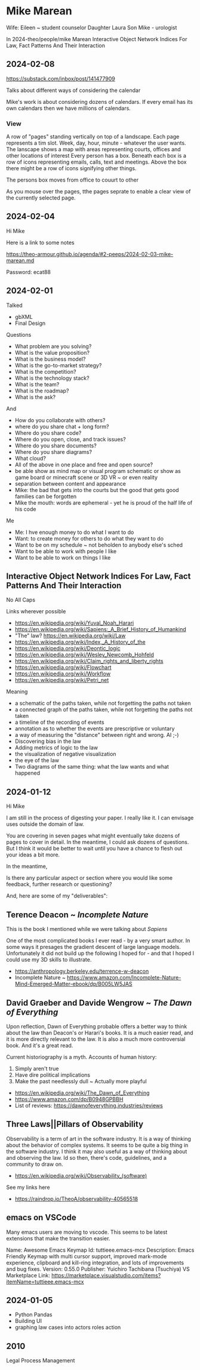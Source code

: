
# Mike Marean

Wife: Eileen ~ student counselor
Daughter Laura
Son Mike - urologist

In 2024-theo/people/mike Marean
Interactive Object Network Indices For Law, Fact Patterns And Their Interaction


## 2024-02-08

https://substack.com/inbox/post/141477909

Talks about different ways of considering the calendar

Mike's work is about considering dozens of calendars. If every email has its own calendars then we have millions of calendars.

### View

A row of "pages" standing vertically on top of a landscape. Each page represents a tim slot. Week, day, hour, minute - whatever the user wants. The lanscape shows a map with areas representing courts, offices and other locations of interest
Every person has a box. Beneath each box is a row of icons representing emails, calls, text and meetings. Above the box there might be a row of icons signifying other things.

The persons box moves from office to couurt to other

As you mouse over the pages, tthe pages seprate to enable a clear view of the currently selected page.


## 2024-02-04

Hi Mike

Here is a link to some notes

https://theo-armour.github.io/agenda/#2-peeps/2024-02-03-mike-marean.md

Password: ecat88

## 2024-02-01

Talked

* gbXML
* Final Design

Questions

* What problem are you solving?
* What is the value proposition?
* What is the business model?
* What is the go-to-market strategy?
* What is the competition?
* What is the technology stack?
* What is the team?
* What is the roadmap?
* What is the ask?

And

* How do you collaborate with others?
* where do you share chat + long form?
* Where do you share code?
* Where do you open, close, and track issues?
* Where do you share documents?
* Where do you share diagrams?
* What cloud?
* All of the above in one place and free and open source?
* be able show as mind map or visual program schematic or show as game board or minecraft scene or 3D VR ~ or even reality
* separation between content and appearance
* Mike: the bad that gets into the courts but the good that gets good families can be forgotten
* Mike the mouth: words are ephemeral - yet he is proud of the half life of his code

Me

* Me: I hve enough money to do what I want to do
* Want: to create money for others to do what they want to do
* Want to be on my schedule ~ not beholden to anybody else's sched
* Want to be able to work with people I like
* Want to be able to work on things I like


## Interactive Object Network Indices For Law, Fact Patterns And Their Interaction

No All Caps

Links wherever possible

* https://en.wikipedia.org/wiki/Yuval_Noah_Harari
* https://en.wikipedia.org/wiki/Sapiens:_A_Brief_History_of_Humankind
* "The" law? https://en.wikipedia.org/wiki/Law
* https://en.wikipedia.org/wiki/Index,_A_History_of_the
* https://en.wikipedia.org/wiki/Deontic_logic
* https://en.wikipedia.org/wiki/Wesley_Newcomb_Hohfeld
* https://en.wikipedia.org/wiki/Claim_rights_and_liberty_rights
* https://en.wikipedia.org/wiki/Flowchart
* https://en.wikipedia.org/wiki/Workflow
* https://en.wikipedia.org/wiki/Petri_net

Meaning

* a schematic of the paths taken, while not forgetting the paths not taken
* a connected graph of the paths taken, while not forgetting the paths not taken
* a timeline of the recording of events
* annotation as to whether the events are prescriptive or voluntary
* a way of measuring the "distance" between right and wrong. AI  ;-)
* Discovering bias in the law
* Adding metrics of logic to the law
* the visualization of negative visualization
* the eye of the law
* Two diagrams of the same thing: what the law wants and what happened



## 2024-01-12

Hi Mike

I am still in the process of digesting your paper. I really like it. I can envisage uses outside the domain of law.

You are covering in seven pages what might eventually take dozens of pages to cover in detail. In the meantime, I could ask dozens of questions.  But I think it would be better to wait until you have a chance to flesh out your ideas a bit more.

In the meantime,

Is there any particular aspect or section where you would like some feedback, further research or questioning?

And, here are some of my "deliverables":

## Terence Deacon ~ _Incomplete Nature_

This is the book I mentioned while we were talking about _Sapiens_

One of the most complicated books I ever read - by a very smart author. In some ways it presages the gradient descent of large language models. Unfortunately it did not build up the following I hoped for - and that I hoped I could use my 3D skills to illustrate.

* https://anthropology.berkeley.edu/terrence-w-deacon
* Incomplete Nature ~ https://www.amazon.com/Incomplete-Nature-Mind-Emerged-Matter-ebook/dp/B005LW5JAS

## David Graeber and Davide Wengrow ~ _The Dawn of Everything_

Upon reflection, Dawn of Everything probable offers a better way to think about the law than Deacon's or Harari's books.  It is a much easier read, and it is more directly relevant to the law.  It is also a much more controversial book. And it's a great read.

Current historiography is a myth. Accounts of human history:

1. Simply aren't true
2. Have dire political implications
3. Make the past needlessly dull ~ Actually more playful

* https://en.wikipedia.org/wiki/The_Dawn_of_Everything
* https://www.amazon.com/dp/B0948GPBBH
* List of reviews: https://dawnofeverything.industries/reviews


## Three Laws||Pillars of Observability

Observability is a term of art in the software industry.  It is a way of thinking about the behavior of complex systems. It seems to be quite a big thing in the software industry.  I think it may also useful as a way of thinking about and observing the law. Id so then, there's code, guidelines, and a community to draw on.

* https://en.wikipedia.org/wiki/Observability_(software)

See my links here

*  https://raindrop.io/TheoA/observability-40565518


## emacs on VSCode

Many emacs users are moving to vscode.  This seems to be latest extensions that make the transition easier.

Name: Awesome Emacs Keymap
Id: tuttieee.emacs-mcx
Description: Emacs Friendly Keymap with multi cursor support, improved mark-mode experience, clipboard and kill-ring integration, and lots of improvements and bug fixes.
Version: 0.55.0
Publisher: Yuichiro Tachibana (Tsuchiya)
VS Marketplace Link: https://marketplace.visualstudio.com/items?itemName=tuttieee.emacs-mcx


## 2024-01-05

* Python Pandas
* Building UI
* graphing law cases into actors roles action

## 2010

Legal Process Management

